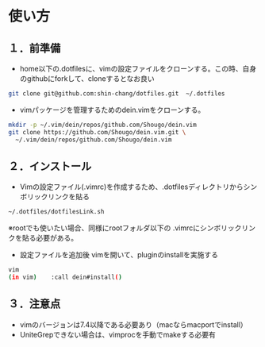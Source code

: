 # 使い方
## １．前準備
- home以下の.dotfilesに、vimの設定ファイルをクローンする。この時、自身のgithubにforkして、cloneするとなお良い
```bash
git clone git@github.com:shin-chang/dotfiles.git  ~/.dotfiles
```

- vimパッケージを管理するためのdein.vimをクローンする。
```bash
mkdir -p ~/.vim/dein/repos/github.com/Shougo/dein.vim
git clone https://github.com/Shougo/dein.vim.git \
  ~/.vim/dein/repos/github.com/Shougo/dein.vim
```

## ２．インストール
- Vimの設定ファイル(.vimrc)を作成するため、.dotfilesディレクトリからシンボリックリンクを貼る

```bash
~/.dotfiles/dotfilesLink.sh  
```

※rootでも使いたい場合、同様にrootフォルダ以下の .vimrcにシンボリックリンクを貼る必要がある。  

- 設定ファイルを追加後 vimを開いて、pluginのinstallを実施する
```bash
vim  
(in vim)	:call dein#install()
```
## ３．注意点  
- vimのバージョンは7.4以降である必要あり（macならmacportでinstall）
- UniteGrepできない場合は、vimprocを手動でmakeする必要有
